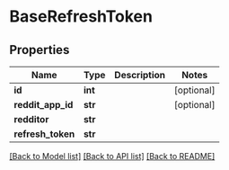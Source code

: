 # BaseRefreshToken

## Properties
Name | Type | Description | Notes
------------ | ------------- | ------------- | -------------
**id** | **int** |  | [optional] 
**reddit_app_id** | **str** |  | [optional] 
**redditor** | **str** |  | 
**refresh_token** | **str** |  | 

[[Back to Model list]](../README.md#documentation-for-models) [[Back to API list]](../README.md#documentation-for-api-endpoints) [[Back to README]](../README.md)


